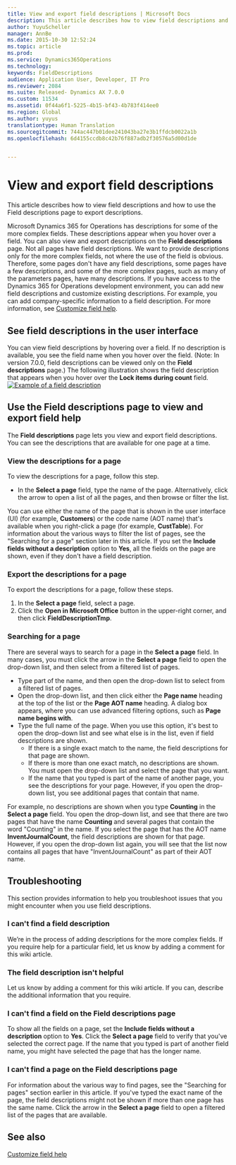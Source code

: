 ```yaml
---
title: View and export field descriptions | Microsoft Docs
description: This article describes how to view field descriptions and how to use the Field descriptions page to export descriptions.
author: YuyuScheller
manager: AnnBe
ms.date: 2015-10-30 12:52:24
ms.topic: article
ms.prod: 
ms.service: Dynamics365Operations
ms.technology: 
keywords: FieldDescriptions
audience: Application User, Developer, IT Pro
ms.reviewer: 2084
ms.suite: Released- Dynamics AX 7.0.0
ms.custom: 11534
ms.assetid: 0f44a6f1-5225-4b15-bf43-4b783f414ee0
ms.region: Global
ms.author: yuyus
translationtype: Human Translation
ms.sourcegitcommit: 744ac447b01dee241043ba27e3b1ffdcb0022a1b
ms.openlocfilehash: 6d4155ccdb8c42b76f887adb2f30576a5d00d1de


---
```


# <a name="view-and-export-field-descriptions"></a>View and export field descriptions

This article describes how to view field descriptions and how to use the Field descriptions page to export descriptions.

Microsoft Dynamics 365 for Operations has descriptions for some of the more complex fields. These descriptions appear when you hover over a field. You can also view and export descriptions on the **Field descriptions** page. Not all pages have field descriptions. We want to provide descriptions only for the more complex fields, not where the use of the field is obvious. Therefore, some pages don't have any field descriptions, some pages have a few descriptions, and some of the more complex pages, such as many of the parameters pages, have many descriptions. If you have access to the Dynamics 365 for Operations development environment, you can add new field descriptions and customize existing descriptions. For example, you can add company-specific information to a field description. For more information, see [Customize field help](https://docs.microsoft.com/en-us/dynamics365/operations/dev-itpro/user-interface/customize-field-help).

## <a name="see-field-descriptions-in-the-user-interface"></a>See field descriptions in the user interface
You can view field descriptions by hovering over a field. If no description is available, you see the field name when you hover over the field. (Note: In version 7.0.0, field descriptions can be viewed only on the **Field descriptions** page.) The following illustration shows the field description that appears when you hover over the **Lock items during count** field. [![Example of a field description](./media/field-description.png)](./media/field-description.png)

## <a name="use-the-field-descriptions-page-to-view-and-export-field-help"></a>Use the Field descriptions page to view and export field help
The **Field descriptions** page lets you view and export field descriptions. You can see the descriptions that are available for one page at a time.

### <a name="view-the-descriptions-for-a-page"></a>View the descriptions for a page

To view the descriptions for a page, follow this step.

-   In the **Select a page** field, type the name of the page. Alternatively, click the arrow to open a list of all the pages, and then browse or filter the list.

You can use either the name of the page that is shown in the user interface (UI) (for example, **Customers**) or the code name (AOT name) that's available when you right-click a page (for example, **CustTable**). For information about the various ways to filter the list of pages, see the "Searching for a page" section later in this article. If you set the **Include fields without a description** option to **Yes**, all the fields on the page are shown, even if they don't have a field description.

### <a name="export-the-descriptions-for-a-page"></a>Export the descriptions for a page

To export the descriptions for a page, follow these steps.

1.  In the **Select a page** field, select a page.
2.  Click the **Open in Microsoft Office** button in the upper-right corner, and then click **FieldDescriptionTmp**.

### <a name="searching-for-a-page"></a>Searching for a page

There are several ways to search for a page in the **Select a page** field. In many cases, you must click the arrow in the **Select a page** field to open the drop-down list, and then select from a filtered list of pages.

-   Type part of the name, and then open the drop-down list to select from a filtered list of pages.
-   Open the drop-down list, and then click either the **Page name** heading at the top of the list or the **Page AOT name** heading. A dialog box appears, where you can use advanced filtering options, such as **Page name begins with**.
-   Type the full name of the page. When you use this option, it's best to open the drop-down list and see what else is in the list, even if field descriptions are shown.
    -   If there is a single exact match to the name, the field descriptions for that page are shown.
    -   If there is more than one exact match, no descriptions are shown. You must open the drop-down list and select the page that you want.
    -   If the name that you typed is part of the name of another page, you see the descriptions for your page. However, if you open the drop-down list, you see additional pages that contain that name.

For example, no descriptions are shown when you type **Counting** in the ****Select a page**** field. You open the drop-down list, and see that there are two pages that have the name **Counting** and several pages that contain the word "Counting" in the name. If you select the page that has the AOT name **InventJournalCount**, the field descriptions are shown for that page. However, if you open the drop-down list again, you will see that the list now contains all pages that have "InventJournalCount" as part of their AOT name.

## <a name="troubleshooting"></a>Troubleshooting
This section provides information to help you troubleshoot issues that you might encounter when you use field descriptions.

### <a name="i-cant-find-a-field-description"></a>I can't find a field description

We’re in the process of adding descriptions for the more complex fields. If you require help for a particular field, let us know by adding a comment for this wiki article.

### <a name="the-field-description-isnt-helpful"></a>The field description isn't helpful

Let us know by adding a comment for this wiki article. If you can, describe the additional information that you require.

### <a name="i-cant-find-a-field-on-the-field-descriptions-page"></a>I can't find a field on the Field descriptions page

To show all the fields on a page, set the **Include fields without a description** option to **Yes**. Click the **Select a page** field to verify that you've selected the correct page. If the name that you typed is part of another field name, you might have selected the page that has the longer name.

### <a name="i-cant-find-a-page-on-the-field-descriptions-page"></a>I can't find a page on the Field descriptions page

For information about the various way to find pages, see the "Searching for pages" section earlier in this article. If you've typed the exact name of the page, the field descriptions might not be shown if more than one page has the same name. Click the arrow in the **Select a page** field to open a filtered list of the pages that are available.

<a name="see-also"></a>See also
--------

[Customize field help](https://docs.microsoft.com/en-us/dynamics365/operations/dev-itpro/user-interface/customize-field-help)




<!--HONumber=Feb17_HO3-->


